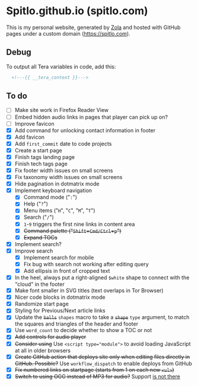 # Spitlo.github.io (spitlo.com)

This is my personal website, generated by [Zola](https://getzola.org) and hosted with GitHub pages under a custom domain (<https://spitlo.com>).

## Debug

To output all Tera variables in code, add this:

```html
  <!---{{ __tera_context }}--->
```

## To do

- [ ] Make site work in Firefox Reader View
- [ ] Embed hidden audio links in pages that player can pick up on?
- [ ] Improve favicon
- [x] Add command for unlocking contact information in footer
- [x] Add favicon
- [x] Add `first_commit` date to code projects
- [x] Create a start page
- [x] Finish tags landing page
- [x] Finish tech tags page
- [x] Fix footer width issues on small screens
- [x] Fix taxonomy width issues on small screens
- [x] Hide pagination in dotmatrix mode
- [x] Implement keyboard navigation
  - [x] Command mode ("`:`")
  - [x] Help ("`?`")
  - [x] Menu items ("`H`", "`C`", "`M`", "`T`")
  - [x] Search ("`/`")
  - [x] `1`-`9` triggers the first nine links in content area
  - [x] ~~Command palette ("`Shift`+`Cmd/Ctrl`+`p`")~~
  - [x] ~~Expand TOCs~~
- [x] Implement search?
- [x] Improve search
  - [x] Implement search for mobile
  - [x] Fix bug with search not working after editing query
  - [x] Add ellipsis in front of cropped text
- [x] In the heel, always put a right-aligned `$white` shape to connect with the "cloud" in the footer
- [x] Make font smaller in SVG titles (text overlaps in Tor Browser)
- [x] Nicer code blocks in dotmatrix mode
- [x] Randomize start page
- [x] Styling for Previous/Next article links
- [x] Update the ~~`balls`~~ `shapes` macro to take a ~~`shape`~~ `type` argument, to match the squares and triangles of the header and footer
- [x] Use `word_count` to decide whether to show a TOC or not
- [x] ~~Add controls for audio player~~
- [x] ~~Consider using~~ Use `<script type="module">` to avoid loading JavaScript at all in older browsers
- [x] ~~Create GitHub action that deploys site only when editing files directly in GitHub. Possible?~~ Use `workflow_dispatch` to enable deploys from GitHub
- [x] ~~Fix numbered links on startpage (starts from 1 on each new `<ul>`)~~
- [x] ~~Switch to using OGG instead of MP3 for audio?~~ Support [is not there](https://caniuse.com/?search=ogg)
